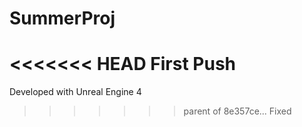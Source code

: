 # SummerProj
<<<<<<< HEAD
First Push
=======

Developed with Unreal Engine 4
>>>>>>> parent of 8e357ce... Fixed
